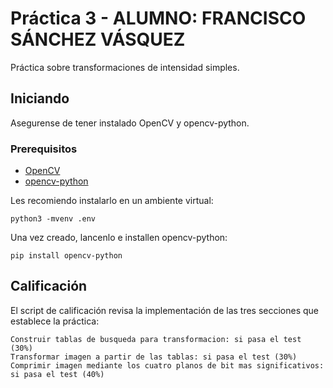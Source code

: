 # Práctica 3 - ALUMNO: FRANCISCO SÁNCHEZ VÁSQUEZ
Práctica sobre transformaciones de intensidad simples.

## Iniciando

Asegurense de tener instalado OpenCV y opencv-python.

### Prerequisitos

* [OpenCV](https://opencv.org/)
* [opencv-python](https://opencv-python-tutroals.readthedocs.io/en/latest/py_tutorials/py_setup/py_setup_in_windows/py_setup_in_windows.html#install-opencv-python-in-windows)

Les recomiendo instalarlo en un ambiente virtual: 

```
python3 -mvenv .env
```

Una vez creado, lancenlo e installen opencv-python:

```
pip install opencv-python
```

## Calificación

El script de calificación revisa la implementación de las tres secciones que establece la práctica: 

```
Construir tablas de busqueda para transformacion: si pasa el test (30%)
Transformar imagen a partir de las tablas: si pasa el test (30%)
Comprimir imagen mediante los cuatro planos de bit mas significativos: si pasa el test (40%)
```
